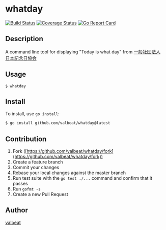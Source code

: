 # whatday

[![Build Status](https://github.com/valbeat/whatday/workflows/test/badge.svg?branch=main)](https://github.com/valbeat/whatday/actions?query=workflow%3Atest)
[![Coverage Status](https://coveralls.io/repos/github/valbeat/whatday/badge.svg?branch=feature/use_coveralls)](https://coveralls.io/github/valbeat/whatday?branch=feature/use_coveralls)
[![Go Report Card](https://goreportcard.com/badge/github.com/valbeat/whatday)](https://goreportcard.com/report/github.com/valbeat/whatday)

## Description
A command line tool for displaying "Today is what day" from [一般社団法人 日本記念日協会](https://www.kinenbi.gr.jp/)

## Usage
```
$ whatday
```

## Install

To install, use `go install`:

```bash
$ go install github.com/valbeat/whatday@latest
```

## Contribution

1. Fork ([https://github.com/valbeat/whatday/fork](https://github.com/valbeat/whatday/fork))
1. Create a feature branch
1. Commit your changes
1. Rebase your local changes against the master branch
1. Run test suite with the `go test ./...` command and confirm that it passes
1. Run `gofmt -s`
1. Create a new Pull Request

## Author

[valbeat](https://github.com/valbeat)
